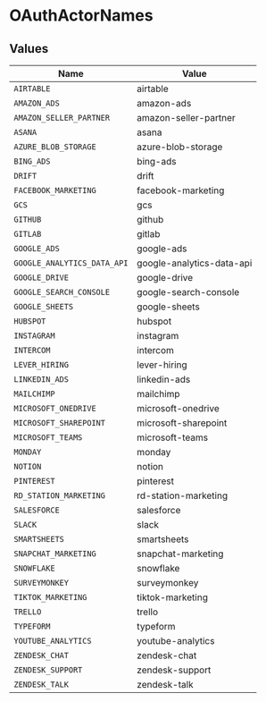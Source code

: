 # OAuthActorNames


## Values

| Name                        | Value                       |
| --------------------------- | --------------------------- |
| `AIRTABLE`                  | airtable                    |
| `AMAZON_ADS`                | amazon-ads                  |
| `AMAZON_SELLER_PARTNER`     | amazon-seller-partner       |
| `ASANA`                     | asana                       |
| `AZURE_BLOB_STORAGE`        | azure-blob-storage          |
| `BING_ADS`                  | bing-ads                    |
| `DRIFT`                     | drift                       |
| `FACEBOOK_MARKETING`        | facebook-marketing          |
| `GCS`                       | gcs                         |
| `GITHUB`                    | github                      |
| `GITLAB`                    | gitlab                      |
| `GOOGLE_ADS`                | google-ads                  |
| `GOOGLE_ANALYTICS_DATA_API` | google-analytics-data-api   |
| `GOOGLE_DRIVE`              | google-drive                |
| `GOOGLE_SEARCH_CONSOLE`     | google-search-console       |
| `GOOGLE_SHEETS`             | google-sheets               |
| `HUBSPOT`                   | hubspot                     |
| `INSTAGRAM`                 | instagram                   |
| `INTERCOM`                  | intercom                    |
| `LEVER_HIRING`              | lever-hiring                |
| `LINKEDIN_ADS`              | linkedin-ads                |
| `MAILCHIMP`                 | mailchimp                   |
| `MICROSOFT_ONEDRIVE`        | microsoft-onedrive          |
| `MICROSOFT_SHAREPOINT`      | microsoft-sharepoint        |
| `MICROSOFT_TEAMS`           | microsoft-teams             |
| `MONDAY`                    | monday                      |
| `NOTION`                    | notion                      |
| `PINTEREST`                 | pinterest                   |
| `RD_STATION_MARKETING`      | rd-station-marketing        |
| `SALESFORCE`                | salesforce                  |
| `SLACK`                     | slack                       |
| `SMARTSHEETS`               | smartsheets                 |
| `SNAPCHAT_MARKETING`        | snapchat-marketing          |
| `SNOWFLAKE`                 | snowflake                   |
| `SURVEYMONKEY`              | surveymonkey                |
| `TIKTOK_MARKETING`          | tiktok-marketing            |
| `TRELLO`                    | trello                      |
| `TYPEFORM`                  | typeform                    |
| `YOUTUBE_ANALYTICS`         | youtube-analytics           |
| `ZENDESK_CHAT`              | zendesk-chat                |
| `ZENDESK_SUPPORT`           | zendesk-support             |
| `ZENDESK_TALK`              | zendesk-talk                |